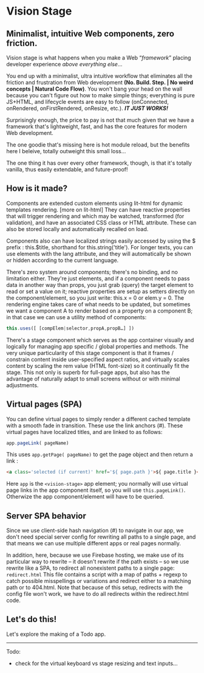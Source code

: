 # Vision Stage
## Minimalist, intuitive Web components, zero friction.

Vision stage is what happens when you make a Web <q>*framework*</q> placing developer experience *above everything else*…

You end up with a minimalist, ultra intuitive workflow that eliminates all the friction and frustration from Web development **(No. Build. Step. | No weird concepts | Natural Code Flow)**. You won't bang your head on the wall because you can't figure out how to make simple things; everything is pure JS+HTML, and lifecycle events are easy to follow (onConnected, onRendered, onFirstRendered, onResize, etc.). ***IT JUST WORKS!***

Surprisingly enough, the price to pay is not that much given that we have a framework that's lightweight, fast, and has the core features for modern Web development.

The one goodie that's missing here is hot module reload, but the benefits here I beleive, totally outweight this small loss…

The one thing it has over every other framework, though, is that it's totally vanilla, thus easily extendable, and future-proof!

## How is it made?

Components are extended custom elements using lit-html for dynamic templates rendering. [more on lit-html] They can have reactive properties that will trigger rendering and which may be watched, transformed (for validation), and have an associated CSS class or HTML attribute. These can also be stored locally and automatically recalled on load.

Components also can have localized strings easily accessed by using the $ prefix : this.$title, shorthand for this.string('title'). For longer texts, you can use elements with the lang attribute, and they will automatically be shown or hidden according to the current language.

There's zero system around components; there's no binding, and no limitation either. They're just elements, and if a component needs to pass data in another way than props, you just grab (query) the target element to read or set a value on it; reactive properties are setup as setters directly on the component/element, so you just write: this.x = 0 or elem.y = 0. The rendering engine takes care of what needs to be updated, but sometimes we want a component A to render based on a property on a component B; in that case we can use a utility method of components:
```js
this.uses([ [compElem|selector,propA,propB…] ])
```

There's a stage component which serves as the app container visually and logically for managing app specific / global properties and methods. The very unique particularity of this stage component is that it frames / constrain content inside user-specified aspect ratios, and virtually scales content by scaling the rem value (HTML font-size) so it continually fit the stage. This not only is superb for full-page apps, but also has the advantage of naturally adapt to small screens without or with minimal adjustments.

## Virtual pages (SPA)
You can define virtual pages to simply render a different cached template with a smooth fade in transition. These use the link anchors (#). These virtual pages have localized titles, and are linked to as follows:
```js
app.pageLink( pageName)
```
This uses <code>app.getPage( pageName)</code> to get the page object and then return a link :
```html
<a class='selected (if current)' href='${ page.path }'>${ page.title }</a>
```
Here <code>app</code> is the <code>&lt;vision-stage></code> app element; you normally will use virtual page links in the app component itself, so you will use <code>this.pageLink()</code>. Otherwize the app component/element will have to be queried.


## Server SPA behavior

Since we use client-side hash navigation (#) to navigate in our app, we don't need special server config for rewriting all paths to a single page, and that means we can use multiple different apps or real pages normally.

In addition, here, because we use Firebase hosting, we make use of its particular way to rewrite – it doesn't rewrite if the path exists – so we use rewrite like a SPA, to redirect all nonexistent paths to a single page: <code>redirect.html</code>
This file contains a script with a map of paths + regexp to catch possible misspellings or variations and redirect either to a matching path or to 404.html. Note that because of this setup, redirects with the config file won't work, we have to do all redirects within the redirect.html code.


## Let's do this!

Let's explore the making of a Todo app.




---

Todo:
- check for the virtual keyboard vs stage resizing and text inputs...